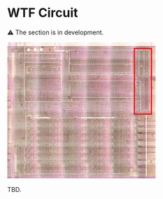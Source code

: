 # WTF Circuit

:warning: The section is in development.

![locator_wtf](/imgstore/locator_wtf.png)

TBD.
